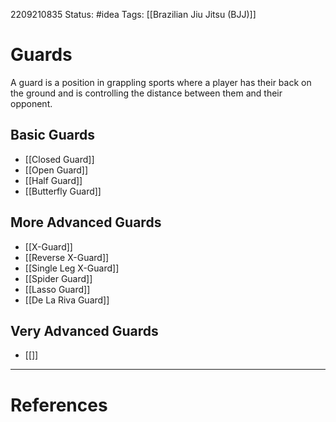 2209210835
Status: #idea
Tags: [[Brazilian Jiu Jitsu (BJJ)]] 

# Guards

A guard is a position in grappling sports where a player has their back on the ground and is controlling the distance between them and their opponent.

## Basic Guards
* [[Closed Guard]]
* [[Open Guard]]
* [[Half Guard]]
* [[Butterfly Guard]]

## More Advanced Guards
* [[X-Guard]]
* [[Reverse X-Guard]]
* [[Single Leg X-Guard]]
* [[Spider Guard]]
* [[Lasso Guard]]
* [[De La Riva Guard]]

## Very Advanced Guards
* [[]]

---
# References